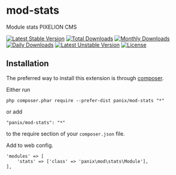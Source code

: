 mod-stats
===========
Module stats PIXELION CMS

[![Latest Stable Version](https://poser.pugx.org/panix/mod-stats/v/stable)](https://packagist.org/packages/panix/mod-stats) [![Total Downloads](https://poser.pugx.org/panix/mod-stats/downloads)](https://packagist.org/packages/panix/mod-stats) [![Monthly Downloads](https://poser.pugx.org/panix/mod-stats/d/monthly)](https://packagist.org/packages/panix/mod-stats) [![Daily Downloads](https://poser.pugx.org/panix/mod-stats/d/daily)](https://packagist.org/packages/panix/mod-stats) [![Latest Unstable Version](https://poser.pugx.org/panix/mod-stats/v/unstable)](https://packagist.org/packages/panix/mod-stats) [![License](https://poser.pugx.org/panix/mod-stats/license)](https://packagist.org/packages/panix/mod-stats)


Installation
------------

The preferred way to install this extension is through [composer](http://getcomposer.org/download/).

Either run

```
php composer.phar require --prefer-dist panix/mod-stats "*"
```

or add

```
"panix/mod-stats": "*"
```

to the require section of your `composer.json` file.

Add to web config.
```
'modules' => [
    'stats' => ['class' => 'panix\mod\stats\Module'],
],
